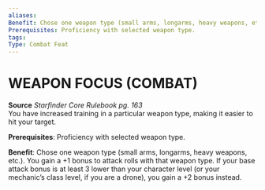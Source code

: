 ```yaml
---
aliases: 
Benefit: Chose one weapon type (small arms, longarms, heavy weapons, etc.). You gain a +1 bonus to attack rolls with that weapon type. If your base attack bonus is at least 3 lower than your character level (or your mechanic’s class level, if you are a drone), you gain a +2 bonus instead.
Prerequisites: Proficiency with selected weapon type.
tags: 
Type: Combat Feat
---
```

# WEAPON FOCUS (COMBAT)
**Source** _Starfinder Core Rulebook pg. 163_  
You have increased training in a particular weapon type, making it easier to hit your target.

**Prerequisites**: Proficiency with selected weapon type.

**Benefit**: Chose one weapon type (small arms, longarms, heavy weapons, etc.). You gain a +1 bonus to attack rolls with that weapon type. If your base attack bonus is at least 3 lower than your character level (or your mechanic’s class level, if you are a drone), you gain a +2 bonus instead.